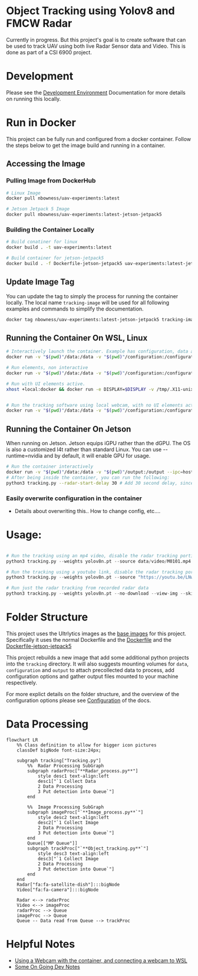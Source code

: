 # Object Tracking using Yolov8 and FMCW Radar

Currently in progress. But this project's goal is to create software that can be used to track UAV using both live Radar Sensor data and Video.
This is done as part of a CSI 6900 project.

# Development
Please see the [Development Environment](./docs/devEnviroment.md) Documentation for more details on running this locally.

# Run in Docker
This project can be fully run and configured from a docker container. Follow the steps below to get the image build and running in a container.

## Accessing the Image
### Pulling Image from DockerHub
```bash
# Linux Image
docker pull nbowness/uav-experiments:latest

# Jetson Jetpack 5 Image
docker pull nbowness/uav-experiments:latest-jetson-jetpack5
```

### Building the Container Locally
```bash
# Build conatiner for linux
docker build . -t uav-experiments:latest

# Build container for jetson-jetpack5
docker build . -f Dockerfile-jetson-jetpack5 uav-experiments:latest-jetson-jetpack5
```

## Update Image Tag 
You can update the tag to simply the process for running the container locally. The local name `tracking-image` will be used for all following examples and commands to simplify the documentation.
```bash
docker tag nbowness/uav-experiments:latest-jetson-jetpack5 tracking-image
```

## Running the Container On WSL, Linux
```bash
# Interactively launch the container. Example has configuration, data and output volumes mounted. Then you can run commands as you'd like. NOTE this has no UI elements only console
docker run -v "$(pwd)"/data:/data -v "$(pwd)"/configuration:/configuration -v "$(pwd)"/output:/output -it tracking-image

# Run elements, non interactive
docker run -v "$(pwd)"/data:/data -v "$(pwd)"/configuration:/configuration -v "$(pwd)"/output:/output tracking-image python3 tracking.py --skip-radar

# Run with UI elements active.
xhost +local:docker && docker run -e DISPLAY=$DISPLAY -v /tmp/.X11-unix:/tmp/.X11-unix -v ~/.Xauthority:/root/.Xauthority -v "$(pwd)"/data:/data -v "$(pwd)"/configuration:/configuration -v "$(pwd)"/output:/output -it tracking-image


# Run the tracking software using local webcam, with no UI elements active
docker run -v "$(pwd)"/data:/data -v "$(pwd)"/configuration:/configuration -it tracking-image python3 tracking.py --skip-radar --view-img --device=/dev/video0:/dev/video0 --video-config /configuration/VideoConfig_AnkerCamera.yaml 
```

## Running the Container On Jetson
When running on Jetson. Jetson equips iGPU rather than the dGPU. The OS is also a customized l4t rather than standard Linux. You can use --runtime=nvidia and by default, it will enable GPU for usage.
```bash
# Run the container interactively
docker run -v "$(pwd)"/data:/data -v "$(pwd)"/output:/output --ipc=host --runtime=nvidia -it tracking-image
# After being inside the container, you can run the following:
python3 tracking.py --radar-start-delay 30 # Add 30 second delay, since loading the Yolo model on Jetson takes a while
```

### Easily overwrite configuration in the container
* Details about overwriting this.. How to change config, etc....

# Usage:
```python

# Run the tracking using an mp4 video, disable the radar tracking portion
python3 tracking.py --weights yolov8n.pt --source data/video/M0101.mp4 --conf-thres 0.4 --no-download --view-img --skip-radar

# Run the tracking using a youtube link, disable the radar tracking portion
python3 tracking.py --weights yolov8n.pt --source "https://youtu.be/LNwODJXcvt4" --conf-thres 0.4 --no-download --view-img --skip-radar

# Run just the radar tracking from recorded radar data
python3 tracking.py --weights yolov8n.pt --no-download --view-img --skip-video --radar-from-file --radar-source data/radar/run1_FDs
```

# Folder Structure
This project uses the Ultrlytics images as the [base images](https://github.com/ultralytics/ultralytics/tree/main/docker) for this project. Specifically it uses the normal Dockerfile and the [Dockerfile](https://github.com/ultralytics/ultralytics/blob/main/docker/Dockerfile) and the [Dockerfile-jetson-jetpack5](https://github.com/ultralytics/ultralytics/blob/main/docker/Dockerfile-jetson-jetpack5)

This project rebuilds a new image that add some additional python projects into the `tracking` directory. It will also suggests mounting volumes for `data`, `configuration` and `output` to attach precollected data to process, add configuration options and gather output files mounted to your machine respectively.

For more explict details on the folder structure, and the overview of the configuration options please see [Configuration](./docs/configuration.md) of the docs.

# Data Processing

```mermaid
flowchart LR
    %% Class definition to allow for bigger icon pictures
    classDef bigNode font-size:24px;

    subgraph tracking["Tracking.py"]
        %%  Radar Processing SubGraph
        subgraph radarProc["**Radar_process.py**"]
            style desc1 text-align:left
            desc1["`1 Collect Data
            2 Data Processing
            3 Put detection into Queue`"]
        end

        %%  Image Processing SubGraph
        subgraph imageProc["`**Image_process.py**`"]
            style desc2 text-align:left
            desc2["`1 Collect Image
            2 Data Processing
            3 Put detection into Queue`"]
        end
        Queue[["MP Queue"]]
        subgraph trackProc["`**Object_tracking.py**`"]
            style desc3 text-align:left
            desc3["`1 Collect Image
            2 Data Processing
            3 Put detection into Queue`"]
        end
    end
    Radar["fa:fa-satellite-dish"]:::bigNode
    Video["fa:fa-camera"]:::bigNode

    Radar <--> radarProc
    Video <--> imageProc
    radarProc --> Queue
    imageProc --> Queue
    Queue -- Data read from Queue --> trackProc
```

# Helpful Notes
* [Using a Webcam with the container, and connecting a webcam to WSL](./docs/usingWebcamInContainers.md)
* [Some On Going Dev Notes](./docs/devNotes.md)
